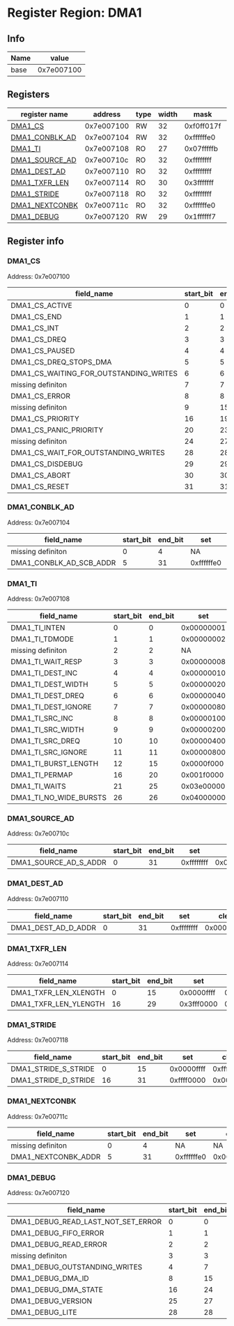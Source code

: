 # Register Region: DMA1


## Info

| Name | value |
| --- | --- |
| base | 0x7e007100 |

## Registers

| register name | address | type | width | mask | reset |
| --- | --- | --- | --- | --- | --- |
| [DMA1_CS](#dma1_cs) | 0x7e007100 | RW | 32 | 0xf0ff017f | 0000000000 |
| [DMA1_CONBLK_AD](#dma1_conblk_ad) | 0x7e007104 | RW | 32 | 0xffffffe0 | 0000000000 |
| [DMA1_TI](#dma1_ti) | 0x7e007108 | RO | 27 | 0x07fffffb |  |
| [DMA1_SOURCE_AD](#dma1_source_ad) | 0x7e00710c | RO | 32 | 0xffffffff |  |
| [DMA1_DEST_AD](#dma1_dest_ad) | 0x7e007110 | RO | 32 | 0xffffffff |  |
| [DMA1_TXFR_LEN](#dma1_txfr_len) | 0x7e007114 | RO | 30 | 0x3fffffff |  |
| [DMA1_STRIDE](#dma1_stride) | 0x7e007118 | RO | 32 | 0xffffffff |  |
| [DMA1_NEXTCONBK](#dma1_nextconbk) | 0x7e00711c | RO | 32 | 0xffffffe0 |  |
| [DMA1_DEBUG](#dma1_debug) | 0x7e007120 | RW | 29 | 0x1ffffff7 | 0000000000 |

## Register info


### DMA1_CS
 Address: 0x7e007100

| field_name | start_bit | end_bit | set | clear | reset |
| --- | --- | --- | --- | --- | --- |
| DMA1_CS_ACTIVE | 0 | 0 | 0x00000001 | 0xfffffffe | 0x0 |
| DMA1_CS_END | 1 | 1 | 0x00000002 | 0xfffffffd | 0x0 |
| DMA1_CS_INT | 2 | 2 | 0x00000004 | 0xfffffffb | 0x0 |
| DMA1_CS_DREQ | 3 | 3 | 0x00000008 | 0xfffffff7 | 0x0 |
| DMA1_CS_PAUSED | 4 | 4 | 0x00000010 | 0xffffffef | 0x0 |
| DMA1_CS_DREQ_STOPS_DMA | 5 | 5 | 0x00000020 | 0xffffffdf | 0x0 |
| DMA1_CS_WAITING_FOR_OUTSTANDING_WRITES | 6 | 6 | 0x00000040 | 0xffffffbf | 0x0 |
| missing definiton | 7 | 7 | NA | NA | NA |
| DMA1_CS_ERROR | 8 | 8 | 0x00000100 | 0xfffffeff | 0x0 |
| missing definiton | 9 | 15 | NA | NA | NA |
| DMA1_CS_PRIORITY | 16 | 19 | 0x000f0000 | 0xfff0ffff | 0x0 |
| DMA1_CS_PANIC_PRIORITY | 20 | 23 | 0x00f00000 | 0xff0fffff | 0x0 |
| missing definiton | 24 | 27 | NA | NA | NA |
| DMA1_CS_WAIT_FOR_OUTSTANDING_WRITES | 28 | 28 | 0x10000000 | 0xefffffff | 0x0 |
| DMA1_CS_DISDEBUG | 29 | 29 | 0x20000000 | 0xdfffffff | 0x0 |
| DMA1_CS_ABORT | 30 | 30 | 0x40000000 | 0xbfffffff | 0x0 |
| DMA1_CS_RESET | 31 | 31 | 0x80000000 | 0x7fffffff | 0x0 |

### DMA1_CONBLK_AD
 Address: 0x7e007104

| field_name | start_bit | end_bit | set | clear | reset |
| --- | --- | --- | --- | --- | --- |
| missing definiton | 0 | 4 | NA | NA | NA |
| DMA1_CONBLK_AD_SCB_ADDR | 5 | 31 | 0xffffffe0 | 0x0000001f | 0x0 |

### DMA1_TI
 Address: 0x7e007108

| field_name | start_bit | end_bit | set | clear | reset |
| --- | --- | --- | --- | --- | --- |
| DMA1_TI_INTEN | 0 | 0 | 0x00000001 | 0xfffffffe |  |
| DMA1_TI_TDMODE | 1 | 1 | 0x00000002 | 0xfffffffd |  |
| missing definiton | 2 | 2 | NA | NA | NA |
| DMA1_TI_WAIT_RESP | 3 | 3 | 0x00000008 | 0xfffffff7 |  |
| DMA1_TI_DEST_INC | 4 | 4 | 0x00000010 | 0xffffffef |  |
| DMA1_TI_DEST_WIDTH | 5 | 5 | 0x00000020 | 0xffffffdf |  |
| DMA1_TI_DEST_DREQ | 6 | 6 | 0x00000040 | 0xffffffbf |  |
| DMA1_TI_DEST_IGNORE | 7 | 7 | 0x00000080 | 0xffffff7f |  |
| DMA1_TI_SRC_INC | 8 | 8 | 0x00000100 | 0xfffffeff |  |
| DMA1_TI_SRC_WIDTH | 9 | 9 | 0x00000200 | 0xfffffdff |  |
| DMA1_TI_SRC_DREQ | 10 | 10 | 0x00000400 | 0xfffffbff |  |
| DMA1_TI_SRC_IGNORE | 11 | 11 | 0x00000800 | 0xfffff7ff |  |
| DMA1_TI_BURST_LENGTH | 12 | 15 | 0x0000f000 | 0xffff0fff |  |
| DMA1_TI_PERMAP | 16 | 20 | 0x001f0000 | 0xffe0ffff |  |
| DMA1_TI_WAITS | 21 | 25 | 0x03e00000 | 0xfc1fffff |  |
| DMA1_TI_NO_WIDE_BURSTS | 26 | 26 | 0x04000000 | 0xfbffffff |  |

### DMA1_SOURCE_AD
 Address: 0x7e00710c

| field_name | start_bit | end_bit | set | clear | reset |
| --- | --- | --- | --- | --- | --- |
| DMA1_SOURCE_AD_S_ADDR | 0 | 31 | 0xffffffff | 0x00000000 |  |

### DMA1_DEST_AD
 Address: 0x7e007110

| field_name | start_bit | end_bit | set | clear | reset |
| --- | --- | --- | --- | --- | --- |
| DMA1_DEST_AD_D_ADDR | 0 | 31 | 0xffffffff | 0x00000000 |  |

### DMA1_TXFR_LEN
 Address: 0x7e007114

| field_name | start_bit | end_bit | set | clear | reset |
| --- | --- | --- | --- | --- | --- |
| DMA1_TXFR_LEN_XLENGTH | 0 | 15 | 0x0000ffff | 0xffff0000 |  |
| DMA1_TXFR_LEN_YLENGTH | 16 | 29 | 0x3fff0000 | 0xc000ffff |  |

### DMA1_STRIDE
 Address: 0x7e007118

| field_name | start_bit | end_bit | set | clear | reset |
| --- | --- | --- | --- | --- | --- |
| DMA1_STRIDE_S_STRIDE | 0 | 15 | 0x0000ffff | 0xffff0000 |  |
| DMA1_STRIDE_D_STRIDE | 16 | 31 | 0xffff0000 | 0x0000ffff |  |

### DMA1_NEXTCONBK
 Address: 0x7e00711c

| field_name | start_bit | end_bit | set | clear | reset |
| --- | --- | --- | --- | --- | --- |
| missing definiton | 0 | 4 | NA | NA | NA |
| DMA1_NEXTCONBK_ADDR | 5 | 31 | 0xffffffe0 | 0x0000001f |  |

### DMA1_DEBUG
 Address: 0x7e007120

| field_name | start_bit | end_bit | set | clear | reset |
| --- | --- | --- | --- | --- | --- |
| DMA1_DEBUG_READ_LAST_NOT_SET_ERROR | 0 | 0 | 0x00000001 | 0xfffffffe | 0x0 |
| DMA1_DEBUG_FIFO_ERROR | 1 | 1 | 0x00000002 | 0xfffffffd | 0x0 |
| DMA1_DEBUG_READ_ERROR | 2 | 2 | 0x00000004 | 0xfffffffb | 0x0 |
| missing definiton | 3 | 3 | NA | NA | NA |
| DMA1_DEBUG_OUTSTANDING_WRITES | 4 | 7 | 0x000000f0 | 0xffffff0f | 0x0 |
| DMA1_DEBUG_DMA_ID | 8 | 15 | 0x0000ff00 | 0xffff00ff | 0x0 |
| DMA1_DEBUG_DMA_STATE | 16 | 24 | 0x01ff0000 | 0xfe00ffff | 0x0 |
| DMA1_DEBUG_VERSION | 25 | 27 | 0x0e000000 | 0xf1ffffff | 0x0 |
| DMA1_DEBUG_LITE | 28 | 28 | 0x10000000 | 0xefffffff | 0x0 |
